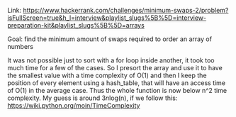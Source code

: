 Link: https://www.hackerrank.com/challenges/minimum-swaps-2/problem?isFullScreen=true&h_l=interview&playlist_slugs%5B%5D=interview-preparation-kit&playlist_slugs%5B%5D=arrays

Goal: find the minimum amount of swaps required to order an array of numbers

It was not possible just to sort with a for loop inside another, it took too much time for a few of the cases. So I presort the array and use it to 
have the smallest value with a time complexity of O(1) and then I keep the position of every element using a hash_table, that will have an access time of O(1) in the average case. Thus the whole function is 
now below n^2 time complexity. My guess is around 3*n*log(n), if we follow this: https://wiki.python.org/moin/TimeComplexity
